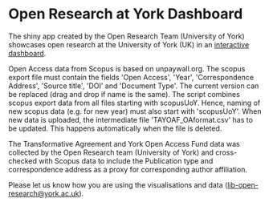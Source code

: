 # Open Research at York Dashboard

The shiny app created by the Open Research Team (University of York) showcases open research at the University of York (UK) in an [interactive dashboard](https://shiny.york.ac.uk/open_research_at_york/).

Open Access data from Scopus is based on unpaywall.org. The scopus export file must contain the fields 'Open Access', 'Year', 'Correspondence Address', 'Source title', 'DOI' and 'Document Type'. The current version can be replaced (drag and drop if name is the same). The script combines scopus export data from all files starting with scopusUoY. Hence, naming of new scopus data (e.g. for new year) must also start with 'scopusUoY'. When new data is uploaded, the intermediate file 'TAYOAF_OAformat.csv' has to be updated. This happens automatically when the file is deleted.

The Transformative Agreement and York Open Access Fund data was collected by the Open Research team (University of York) and cross-checked with Scopus data to include the Publication type and correspondence address as a proxy for corresponding author affiliation.

Please let us know how you are using the visualisations and data (lib-open-research@york.ac.uk).
